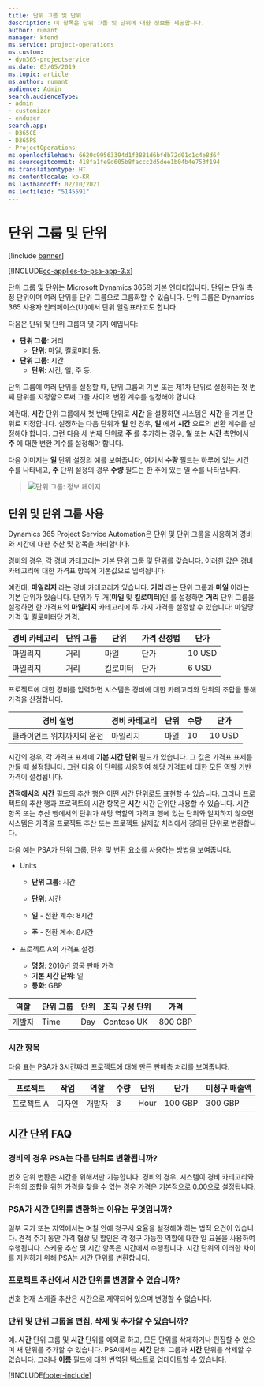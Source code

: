 ```yaml
---
title: 단위 그룹 및 단위
description: 이 항목은 단위 그룹 및 단위에 대한 정보를 제공합니다.
author: rumant
manager: kfend
ms.service: project-operations
ms.custom:
- dyn365-projectservice
ms.date: 03/05/2019
ms.topic: article
ms.author: rumant
audience: Admin
search.audienceType:
- admin
- customizer
- enduser
search.app:
- D365CE
- D365PS
- ProjectOperations
ms.openlocfilehash: 6620c99563394d1f3881d6bfdb72d01c1c4e8d6f
ms.sourcegitcommit: 418fa1fe9d605b8faccc2d5dee1b04b4e753f194
ms.translationtype: HT
ms.contentlocale: ko-KR
ms.lasthandoff: 02/10/2021
ms.locfileid: "5145591"
---
```

# <a name="unit-groups-and-units"></a>단위 그룹 및 단위

[!include [banner](../includes/psa-now-project-operations.md)]

[!INCLUDE[cc-applies-to-psa-app-3.x](../includes/cc-applies-to-psa-app-3x.md)]

단위 그룹 및 단위는 Microsoft Dynamics 365의 기본 엔터티입니다. 단위는 단일 측정 단위이며 여러 단위를 단위 그룹으로 그룹화할 수 있습니다. 단위 그룹은 Dynamics 365 사용자 인터페이스(UI)에서 단위 일람표라고도 합니다. 

다음은 단위 및 단위 그룹의 몇 가지 예입니다:
 
- **단위 그룹**: 거리 
    - **단위**: 마일, 킬로미터 등.
- **단위 그룹**: 시간
    - **단위**: 시간, 일, 주 등. 

단위 그룹에 여러 단위를 설정할 때, 단위 그룹의 기본 또는 제1차 단위로 설정하는 첫 번째 단위를 지정함으로써 그들 사이의 변환 계수를 설정해야 합니다. 

예컨대, **시간** 단위 그룹에서 첫 번째 단위로 **시간** 을 설정하면 시스템은 **시간** 을 기본 단위로 지정합니다. 설정하는 다음 단위가 **일** 인 경우, **일** 에서 **시간** 으로의 변환 계수를 설정해야 합니다. 그런 다음 세 번째 단위로 **주** 를 추가하는 경우, **일** 또는 **시간** 측면에서 **주** 에 대한 변환 계수를 설정해야 합니다. 

다음 이미지는 **일** 단위 설정의 예를 보여줍니다, 여기서 **수량** 필드는 하루에 있는 시간 수를 나타내고, **주** 단위 설정의 경우 **수량** 필드는 한 주에 있는 일 수를 나타냅니다.

> ![단위 그룹: 정보 페이지](media/advanced-2.png)

## <a name="using-units-and-unit-groups"></a>단위 및 단위 그룹 사용

Dynamics 365 Project Service Automation은 단위 및 단위 그룹을 사용하여 경비와 시간에 대한 추산 및 항목을 처리합니다. 

경비의 경우, 각 경비 카테고리는 기본 단위 그룹 및 단위를 갖습니다. 이러한 값은 경비 카테고리에 대한 가격표 항목에 기본값으로 입력됩니다. 

예컨대, **마일리지** 라는 경비 카테고리가 있습니다. **거리** 라는 단위 그룹과 **마일** 이라는 기본 단위가 있습니다. 단위가 두 개(**마일** 및 **킬로미터**)인 를 설정하면 **거리** 단위 그룹을 설정하면 한  가격표의 **마일리지** 카테고리에 두 가지 가격을 설정할 수 있습니다: 마일당 가격 및 킬로미터당 가격.

| 경비 카테고리  | 단위 그룹  | 단위      | 가격 산정법  | 단가  |
|-------------------|---------------|-----------|-------------------|-------------------|
| 마일리지           | 거리      | 마일      | 단가    | 10 USD            |
| 마일리지           | 거리      | 킬로미터 | 단가    |  6 USD            |

프로젝트에 대한 경비를 입력하면 시스템은 경비에 대한 카테고리와 단위의 조합을 통해 가격을 산정합니다. 

| 경비 설명        | 경비 카테고리  | 단위  | 수량  | 단가   |
|----------------------------|---------------------|-------|-----------|----------------|
| 클라이언트 위치까지의 운전 | 마일리지             | 마일  | 10        | 10 USD         |

시간의 경우, 각 가격표 표제에 **기본 시간 단위** 필드가 있습니다. 그 값은 가격표 표제를 만들 때 설정됩니다. 그런 다음 이 단위를 사용하여 해당 가격표에 대한 모든 역할 기반 가격이 설정됩니다.

**견적에서의 시간** 필드의 추산 행은 어떤 시간 단위로도 표현할 수 있습니다. 그러나 프로젝트의 추산 행과 프로젝트의 시간 항목은 **시간** 시간 단위만 사용할 수 있습니다. 시간 항목 또는 추산 행에서의 단위가 해당 역할의 가격표 행에 있는 단위와 일치하지 않으면 시스템은 가격을 프로젝트 추산 또는 프로젝트 실제값 처리에서 정의된 단위로 변환합니다.

다음 예는 PSA가 단위 그룹, 단위 및 변환 요소를 사용하는 방법을 보여줍니다.
- Units

   - **단위 그룹**: 시간 
   - **단위**: 시간 
    
    - **일** - 전환 계수: 8시간       
    - **주** - 전환 계수: 8시간  
        
- 프로젝트 A의 가격표 설정:

    - **명칭**: 2016년 영국 판매 가격 
    - **기본 시간 단위**: 일 
    - **통화**: GBP

| 역할      | 단위 그룹 | 단위 | 조직 구성 단위 | 가격   |
|-----------|------------|------|---------------------|---------|
| 개발자 | Time       | Day  | Contoso UK          | 800 GBP |

### <a name="time-entry"></a>시간 항목

다음 표는 PSA가 3시간짜리 프로젝트에 대해 만든 판매측 처리를 보여줍니다.


| 프로젝트   | 작업    | 역할      | 수량 | 단위  | 단가 | 미청구 매출액 |
|-----------|---------|-----------|----------|-------|------------|-----------------------|
| 프로젝트 A | 디자인  | 개발자 | 3        | Hour  | 100 GBP    | 300 GBP               |

## <a name="time-unit-faq"></a>시간 단위 FAQ

### <a name="does-psa-convert-to-different-units-in-the-case-of-expenses"></a>경비의 경우 PSA는 다른 단위로 변환됩니까?
번호 단위 변환은 시간을 위해서만 기능합니다. 경비의 경우, 시스템이 경비 카테고리와 단위의 조합을 위한 가격을 찾을 수 없는 경우 가격은 기본적으로 0.00으로 설정됩니다.

### <a name="why-does-psa-convert-time-units"></a>PSA가 시간 단위를 변환하는 이유는 무엇입니까?
일부 국가 또는 지역에서는 며칠 안에 청구서 요율을 설정해야 하는 법적 요건이 있습니다. 견적 주기 동안 가격 협상 및 할인은 각 청구 가능한 역할에 대한 일 요율을 사용하여 수행됩니다. 스케줄 추산 및 시간 항목은 시간에서 수행됩니다. 시간 단위의 이러한 차이를 지원하기 위해 PSA는 시간 단위를 변환합니다.

### <a name="can-time-units-be-changed-on-project-estimates"></a>프로젝트 추산에서 시간 단위를 변경할 수 있습니까?
번호 현재 스케줄 추산은 시간으로 제약되어 있으며 변경할 수 없습니다.

### <a name="can-units-and-unit-groups-be-edited-deleted-and-added"></a>단위 및 단위 그룹을 편집, 삭제 및 추가할 수 있습니까?
예. **시간** 단위 그룹 및 **시간** 단위를 예외로 하고, 모든 단위를 삭제하거나 편집할 수 있으며 새 단위를 추가할 수 있습니다. PSA에서는 **시간** 단위 그룹과 **시간** 단위를 삭제할 수 없습니다. 그러나 **이름** 필드에 대한 번역된 텍스트로 업데이트할 수 있습니다.


[!INCLUDE[footer-include](../includes/footer-banner.md)]